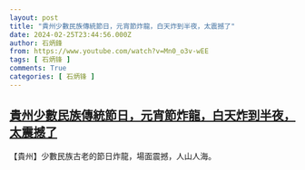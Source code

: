 ```yaml
---
layout: post
title: "貴州少數民族傳統節日，元宵節炸龍，白天炸到半夜，太震撼了"
date: 2024-02-25T23:44:56.000Z
author: 石炳鋒
from: https://www.youtube.com/watch?v=Mn0_o3v-wEE
tags: [ 石炳锋 ]
comments: True
categories: [ 石炳锋 ]
---
```

<!--1708904696000-->
[貴州少數民族傳統節日，元宵節炸龍，白天炸到半夜，太震撼了](https://www.youtube.com/watch?v=Mn0_o3v-wEE)
------

<div>
【貴州】少數民族古老的節日炸龍，場面震撼，人山人海。
</div>
